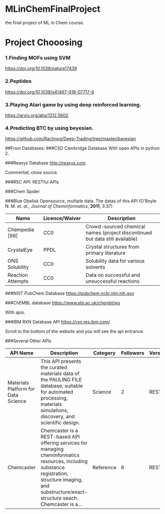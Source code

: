 # MLinChemFinalProject
the final project of ML in Chem course.

# Project Chooosing
### 1.Finding MOFs using SVM
https://doi.org/10.1038/nature17439
### 2.Peptides
https://doi.org/10.1038/s41467-018-07717-6
### 3.Playing Atari game by using deep reinforced learning.
https://arxiv.org/abs/1312.5602
### 4.Predicting BTC by using beyesian.
https://github.com/Rachnog/Deep-Trading/tree/master/bayesian

##From Databases:
###CSD Cambridge Database
With open APIs in python 2.

###Reaxys Database
http://reaxys.com

Commertial, close source.

###RSC API: RESTful APIs

###Chem Spider

###Blue Obelisk
Opensource, multiple data. The datas of this API 
(O'Boyle N. M. *et. al.*, *Journal of Cheminformatics*, **2011**, 3:37)

| Name | Licence/Waiver | Description |
| ----- | -------   | -------   |
|Chempedia [98]	|CC0	|Crowd-sourced chemical names (project discontinued but data still available)|
|CrystalEye	|PPDL	|Crystal structures from primary literature|
|ONS Solubility	|CC0	|Solubility data for various solvents |
|Reaction Attempts	|CC0	|Data on successful and unsuccessful reactions |

###NIST PubChem Database
https://pubchem.ncbi.nlm.nih.gov

###ChEMBL database
https://www.ebi.ac.uk/chembl/ws

With apis.

###IBM RXN Database API
https://rxn.res.ibm.com/

Scroll to the bottom of the website and you will see the api entrance.

###Several Other APIs

|API Name	|Description	|Category	|Followers	|Versions|
|----   |----   |----   |----   |----   |
|Materials Platform for Data Science	|This API presents the curated materials data of the PAULING FILE database, suitable for automated processing, materials simulations, discovery, and scientific design.	|Science	|2	|REST v0|
|Chemcaster	|Chemcaster is a REST-based API offering services for managing cheminformatics resources, including substance registration, structure imaging, and substructure/exact-structure seach. Chemcaster is a...	|Reference	|6	|REST|
